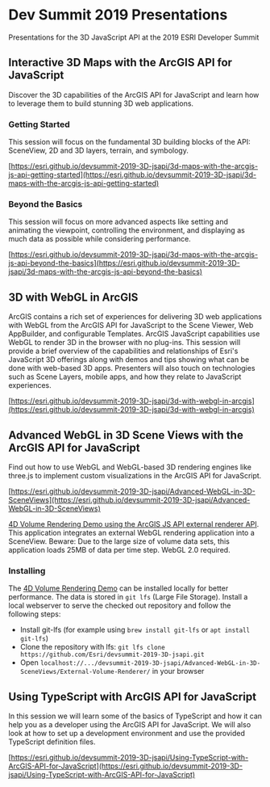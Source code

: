 # Dev Summit 2019 Presentations

Presentations for the 3D JavaScript API at the 2019 ESRI Developer Summit

## Interactive 3D Maps with the ArcGIS API for JavaScript

Discover the 3D capabilities of the ArcGIS API for JavaScript and learn how to leverage them to build stunning 3D web applications.

### Getting Started

This session will focus on the fundamental 3D building blocks of the API: SceneView, 2D and 3D layers, terrain, and symbology.

[https://esri.github.io/devsummit-2019-3D-jsapi/3d-maps-with-the-arcgis-js-api-getting-started](https://esri.github.io/devsummit-2019-3D-jsapi/3d-maps-with-the-arcgis-js-api-getting-started)

### Beyond the Basics

This session will focus on more advanced aspects like setting and animating the viewpoint, controlling the environment, and displaying as much data as possible while considering performance.

[https://esri.github.io/devsummit-2019-3D-jsapi/3d-maps-with-the-arcgis-js-api-beyond-the-basics](https://esri.github.io/devsummit-2019-3D-jsapi/3d-maps-with-the-arcgis-js-api-beyond-the-basics)


## 3D with WebGL in ArcGIS

ArcGIS contains a rich set of experiences for delivering 3D web applications with WebGL from the ArcGIS API for JavaScript to the Scene Viewer, Web AppBuilder, and configurable Templates. ArcGIS JavaScript capabilities use WebGL to render 3D in the browser with no plug-ins. This session will provide a brief overview of the capabilities and relationships of Esri's JavaScript 3D offerings along with demos and tips showing what can be done with web-based 3D apps. Presenters will also touch on technologies such as Scene Layers, mobile apps, and how they relate to JavaScript experiences.

[https://esri.github.io/devsummit-2019-3D-jsapi/3d-with-webgl-in-arcgis](https://esri.github.io/devsummit-2019-3D-jsapi/3d-with-webgl-in-arcgis)

## Advanced WebGL in 3D Scene Views with the ArcGIS API for JavaScript

Find out how to use WebGL and WebGL-based 3D rendering engines like three.js to implement custom visualizations in the ArcGIS API for JavaScript.

[https://esri.github.io/devsummit-2019-3D-jsapi/Advanced-WebGL-in-3D-SceneViews](https://esri.github.io/devsummit-2019-3D-jsapi/Advanced-WebGL-in-3D-SceneViews)

[4D Volume Rendering Demo using the ArcGIS JS API external renderer API](https://esri.github.io/devsummit-2019-3D-jsapi/Advanced-WebGL-in-3D-SceneViews/External-Volume-Renderer/). This application integrates an external WebGL rendering application into a SceneView. Beware: Due to the large size of volume data sets, this application loads 25MB of data per time step. WebGL 2.0 required.

### Installing

The [4D Volume Rendering Demo](https://esri.github.io/devsummit-2019-3D-jsapi/Advanced-WebGL-in-3D-SceneViews/External-Volume-Renderer/) can be installed locally for better performance. The data is stored in ```git lfs``` (Large File Storage). Install a local webserver to serve the checked out repository and follow the following steps:

* Install git-lfs (for example using ```brew install git-lfs``` or ```apt install git-lfs```)
* Clone the repository with lfs: ```git lfs clone https://github.com/Esri/devsummit-2019-3D-jsapi.git```
* Open ```localhost://.../devsummit-2019-3D-jsapi/Advanced-WebGL-in-3D-SceneViews/External-Volume-Renderer/``` in your browser


## Using TypeScript with ArcGIS API for JavaScript

In this session we will learn some of the basics of TypeScript and how it can help you as a developer using the ArcGIS API for JavaScript. We will also look at how to set up a development environment and use the provided TypeScript definition files.

[https://esri.github.io/devsummit-2019-3D-jsapi/Using-TypeScript-with-ArcGIS-API-for-JavaScript](https://esri.github.io/devsummit-2019-3D-jsapi/Using-TypeScript-with-ArcGIS-API-for-JavaScript)
